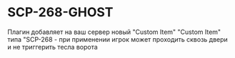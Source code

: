 # SCP-268-GHOST
Плагин добавляет на ваш сервер новый "Custom Item"
"Custom Item" типа "SCP-268 - при применении игрок может проходить сквозь двери и не триггерить тесла ворота
